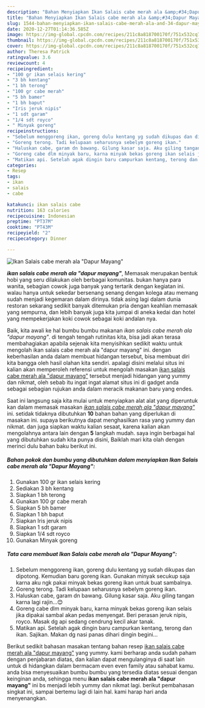 ```yaml
---
description: "Bahan Menyiapkan Ikan Salais cabe merah ala &amp;#34;Dapur Mayang&amp;#34; yang sempurna"
title: "Bahan Menyiapkan Ikan Salais cabe merah ala &amp;#34;Dapur Mayang&amp;#34; yang sempurna"
slug: 1544-bahan-menyiapkan-ikan-salais-cabe-merah-ala-and-34-dapur-mayang-and-34-yang-sempurna
date: 2020-12-27T01:14:36.585Z
image: https://img-global.cpcdn.com/recipes/211c8a818700170f/751x532cq70/ikan-salais-cabe-merah-ala-dapur-mayang-foto-resep-utama.jpg
thumbnail: https://img-global.cpcdn.com/recipes/211c8a818700170f/751x532cq70/ikan-salais-cabe-merah-ala-dapur-mayang-foto-resep-utama.jpg
cover: https://img-global.cpcdn.com/recipes/211c8a818700170f/751x532cq70/ikan-salais-cabe-merah-ala-dapur-mayang-foto-resep-utama.jpg
author: Theresa Patrick
ratingvalue: 3.6
reviewcount: 4
recipeingredient:
- "100 gr ikan selais kering"
- "3 bh kentang"
- "1 bh terong"
- "100 gr cabe merah"
- "5 bh bamer"
- "1 bh baput"
- "Iris jeruk nipis"
- "1 sdt garam"
- "1/4 sdt royco"
- " Minyak goreng"
recipeinstructions:
- "Sebelum menggoreng ikan, goreng dulu kentang yg sudah dikupas dan dipotong. Kemudian baru goreng ikan. Gunakan minyak secukup saja karna aku ngk pakai minyak bekas goreng ikan untuk buat sambalnya."
- "Goreng terong. Tadi kelupaan seharusnya sebelym goreng ikan."
- "Haluskan cabe, garam dn bawang. Gilung kasar saja. Aku giling tangan karna lagi rajin...😊"
- "Goreng cabe dlm minyak baru, karna minyak bekas goreng ikan selais jika dipakai sambal akan pedas menyengat. Beri perasan jeruk nipis, royco. Masak dg api sedang cendrung kecil akar tanak."
- "Matikan api. Setelah agak dingin baru campurkan kentang, terong dan ikan. Sajikan. Makan dg nasi panas dihari dingin begini..."
categories:
- Resep
tags:
- ikan
- salais
- cabe

katakunci: ikan salais cabe 
nutrition: 163 calories
recipecuisine: Indonesian
preptime: "PT37M"
cooktime: "PT43M"
recipeyield: "2"
recipecategory: Dinner

---
```



![Ikan Salais cabe merah ala &#34;Dapur Mayang&#34;](https://img-global.cpcdn.com/recipes/211c8a818700170f/751x532cq70/ikan-salais-cabe-merah-ala-dapur-mayang-foto-resep-utama.jpg)

<b><i>ikan salais cabe merah ala &#34;dapur mayang&#34;</i></b>, Memasak merupakan bentuk hobi yang seru dilakukan oleh berbagai komunitas. bukan hanya para wanita, sebagian cowok juga banyak yang tertarik dengan kegiatan ini. walau hanya untuk sekedar bersenang senang dengan kolega atau memang sudah menjadi kegemaran dalam dirinya. tidak asing lagi dalam dunia restoran sekarang sedikit banyak ditemukan pria dengan keahlian memasak yang sempurna, dan lebih banyak juga kita jumpai di aneka kedai dan hotel yang mempekerjakan koki cowok sebagai koki andalan nya.



Baik, kita awali ke hal bumbu bumbu makanan <i>ikan salais cabe merah ala &#34;dapur mayang&#34;</i>. di tengah tengah rutinitas kita, bisa jadi akan terasa membahagiakan apabila sejenak kita menyisihkan sedikit waktu untuk mengolah ikan salais cabe merah ala &#34;dapur mayang&#34; ini. dengan keberhasilan anda dalam membuat hidangan tersebut, bisa membuat diri kita bangga oleh hasil olahan kita sendiri. apalagi disini melalui situs ini kalian akan memperoleh referensi untuk mengolah masakan <u>ikan salais cabe merah ala &#34;dapur mayang&#34;</u> tersebut menjadi hidangan yang yummy dan nikmat, oleh sebab itu ingat ingat alamat situs ini di gadget anda sebagai sebagian rujukan anda dalam meracik makanan baru yang endes.


Saat ini langsung saja kita mulai untuk menyiapkan alat alat yang diperuntuk kan dalam memasak masakan <u><i>ikan salais cabe merah ala &#34;dapur mayang&#34;</i></u> ini. setidak tidaknya dibutuhkan <b>10</b> bahan bahan yang diperlukan di masakan ini. supaya berikutnya dapat menghasilkan rasa yang yummy dan nikmat. dan juga siapkan waktu kalian sesaat, karena kalian akan mengolahnya antara lain dengan <b>5</b> langkah mudah. saya ingin berbagai hal yang dibutuhkan sudah kita punya disini, Baiklah mari kita olah dengan merinci dulu bahan baku berikut ini.

<!--inarticleads1-->

##### Bahan pokok dan bumbu yang dibutuhkan dalam menyiapkan Ikan Salais cabe merah ala &#34;Dapur Mayang&#34;:

1. Gunakan 100 gr ikan selais kering
1. Sediakan 3 bh kentang
1. Siapkan 1 bh terong
1. Gunakan 100 gr cabe merah
1. Siapkan 5 bh bamer
1. Siapkan 1 bh baput
1. Siapkan Iris jeruk nipis
1. Siapkan 1 sdt garam
1. Siapkan 1/4 sdt royco
1. Gunakan  Minyak goreng




<!--inarticleads2-->

##### Tata cara membuat Ikan Salais cabe merah ala &#34;Dapur Mayang&#34;:

1. Sebelum menggoreng ikan, goreng dulu kentang yg sudah dikupas dan dipotong. Kemudian baru goreng ikan. Gunakan minyak secukup saja karna aku ngk pakai minyak bekas goreng ikan untuk buat sambalnya.
1. Goreng terong. Tadi kelupaan seharusnya sebelym goreng ikan.
1. Haluskan cabe, garam dn bawang. Gilung kasar saja. Aku giling tangan karna lagi rajin...😊
1. Goreng cabe dlm minyak baru, karna minyak bekas goreng ikan selais jika dipakai sambal akan pedas menyengat. Beri perasan jeruk nipis, royco. Masak dg api sedang cendrung kecil akar tanak.
1. Matikan api. Setelah agak dingin baru campurkan kentang, terong dan ikan. Sajikan. Makan dg nasi panas dihari dingin begini...




Berikut sedikit bahasan masakan tentang bahan resep <u>ikan salais cabe merah ala &#34;dapur mayang&#34;</u> yang yummy. kami berharap anda sudah paham dengan penjabaran diatas, dan kalian dapat mengulanginya di saat lain untuk di hidangkan dalam bermacam even even family atau sahabat kamu. anda bisa menyesuaikan bumbu bumbu yang tersedia diatas sesuai dengan keinginan anda, sehingga menu <b>ikan salais cabe merah ala &#34;dapur mayang&#34;</b> ini bs menjadi lebih yummy dan nikmat lagi. berikut pembahasan singkat ini, sampai bertemu lagi di lain hal. kami harap hari anda menyenangkan.
